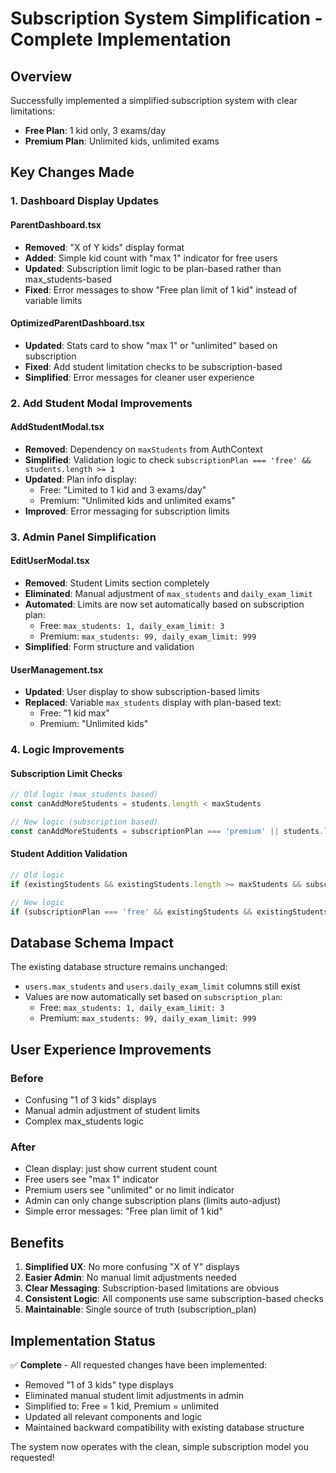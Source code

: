 # Subscription System Simplification - Complete Implementation

## Overview
Successfully implemented a simplified subscription system with clear limitations:
- **Free Plan**: 1 kid only, 3 exams/day
- **Premium Plan**: Unlimited kids, unlimited exams

## Key Changes Made

### 1. Dashboard Display Updates

#### ParentDashboard.tsx
- **Removed**: "X of Y kids" display format
- **Added**: Simple kid count with "max 1" indicator for free users
- **Updated**: Subscription limit logic to be plan-based rather than max_students-based
- **Fixed**: Error messages to show "Free plan limit of 1 kid" instead of variable limits

#### OptimizedParentDashboard.tsx  
- **Updated**: Stats card to show "max 1" or "unlimited" based on subscription
- **Fixed**: Add student limitation checks to be subscription-based
- **Simplified**: Error messages for cleaner user experience

### 2. Add Student Modal Improvements

#### AddStudentModal.tsx
- **Removed**: Dependency on `maxStudents` from AuthContext
- **Simplified**: Validation logic to check `subscriptionPlan === 'free' && students.length >= 1`
- **Updated**: Plan info display:
  - Free: "Limited to 1 kid and 3 exams/day"
  - Premium: "Unlimited kids and unlimited exams"
- **Improved**: Error messaging for subscription limits

### 3. Admin Panel Simplification

#### EditUserModal.tsx
- **Removed**: Student Limits section completely
- **Eliminated**: Manual adjustment of `max_students` and `daily_exam_limit`
- **Automated**: Limits are now set automatically based on subscription plan:
  - Free: `max_students: 1, daily_exam_limit: 3`
  - Premium: `max_students: 99, daily_exam_limit: 999`
- **Simplified**: Form structure and validation

#### UserManagement.tsx
- **Updated**: User display to show subscription-based limits
- **Replaced**: Variable `max_students` display with plan-based text:
  - Free: "1 kid max"
  - Premium: "Unlimited kids"

### 4. Logic Improvements

#### Subscription Limit Checks
```javascript
// Old logic (max_students based)
const canAddMoreStudents = students.length < maxStudents

// New logic (subscription based)
const canAddMoreStudents = subscriptionPlan === 'premium' || students.length < 1
```

#### Student Addition Validation
```javascript
// Old logic
if (existingStudents && existingStudents.length >= maxStudents && subscriptionPlan !== 'premium')

// New logic  
if (subscriptionPlan === 'free' && existingStudents && existingStudents.length >= 1)
```

## Database Schema Impact

The existing database structure remains unchanged:
- `users.max_students` and `users.daily_exam_limit` columns still exist
- Values are now automatically set based on `subscription_plan`:
  - Free: `max_students: 1, daily_exam_limit: 3`
  - Premium: `max_students: 99, daily_exam_limit: 999`

## User Experience Improvements

### Before
- Confusing "1 of 3 kids" displays
- Manual admin adjustment of student limits
- Complex max_students logic

### After  
- Clean display: just show current student count
- Free users see "max 1" indicator
- Premium users see "unlimited" or no limit indicator
- Admin can only change subscription plans (limits auto-adjust)
- Simple error messages: "Free plan limit of 1 kid"

## Benefits

1. **Simplified UX**: No more confusing "X of Y" displays
2. **Easier Admin**: No manual limit adjustments needed
3. **Clear Messaging**: Subscription-based limitations are obvious
4. **Consistent Logic**: All components use same subscription-based checks
5. **Maintainable**: Single source of truth (subscription_plan)

## Implementation Status

✅ **Complete** - All requested changes have been implemented:
- Removed "1 of 3 kids" type displays  
- Eliminated manual student limit adjustments in admin
- Simplified to: Free = 1 kid, Premium = unlimited
- Updated all relevant components and logic
- Maintained backward compatibility with existing database structure

The system now operates with the clean, simple subscription model you requested!